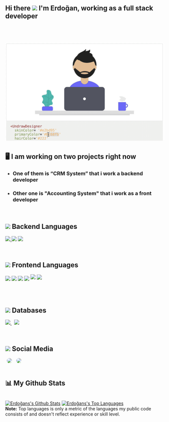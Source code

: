 ## Hi there <img src="https://raw.githubusercontent.com/MartinHeinz/MartinHeinz/master/wave.gif" width="30px">  I'm Erdoğan, working as a full stack developer
<br>

# [![erdodo_header](https://raw.githubusercontent.com/erdodo/erdodo/main/react-svg-component-library-1.gif)](https://google.com)

## 🖥 I am working on two projects right now
 - ### One of them is “CRM System” that i work a backend developer
 - ### Other one is "Accounting System" that i work as a front developer
<br>

## <img src="https://img.icons8.com/office/23/000000/code.png"/> Backend Languages
<a href="https://www.php.net/" target="_blank"> <img src="https://img.icons8.com/offices/40/000000/php-logo.png"/> </a>
<img src="https://cdn.iconscout.com/icon/free/png-256/codeigniter-4-1175201.png" style="width:40px">
<img src="https://upload.wikimedia.org/wikipedia/commons/thumb/d/d9/Node.js_logo.svg/1280px-Node.js_logo.svg.png" style="width:40px">

<br>


## <img src="https://img.icons8.com/office/23/000000/media-queries.png"/> Frontend Languages
<a><img src="https://img.icons8.com/color/48/000000/javascript.png"/></a>
    <a><img src="https://img.icons8.com/color/48/000000/html-5.png"/></a>
    <a><img src="https://img.icons8.com/color/48/000000/css3.png"/></a>
    </a><img src="https://img.icons8.com/color/48/000000/bootstrap.png"/></a>
    <a><img src="https://cdn.iconscout.com/icon/free/png-256/vue-282497.png" style="width:40px; margin-bottom:5px"></a>
    <a><img src="https://cdn.iconscout.com/icon/free/png-256/jquery-10-1175155.png" style="width:41px; margin-bottom:4px;"></a>

<br>
<br>

## <img src="https://img.icons8.com/office/23/000000/database.png"/> Databases
   <a style="padding-right:8px;" href="https://www.mysql.com/" target="_blank"> <img src="https://img.icons8.com/fluent/50/000000/mysql-logo.png"/> </a>
   <img src="https://upload.wikimedia.org/wikipedia/commons/thumb/9/93/MongoDB_Logo.svg/2560px-MongoDB_Logo.svg.png" style="height:40px">

<br>

## <img src="https://img.icons8.com/office/23/000000/share.png"/> Social Media
<a href='https://twitter.com/ErdoganYesil0' style="padding:5px"><img height="30" style="border-radius:50%" src="https://github.com/WaylonWalker/WaylonWalker/blob/main/icon/twitter.png?raw=true"></a>
<a href='https://www.linkedin.com/in/erdogan-yesil-7b7263b3/' style="padding:5px"> <img height="30" style="border-radius:50%" src="https://cdn-icons-png.flaticon.com/512/174/174857.png"></a>
<br>
<br>
## 📊 My Github Stats

  <br/>
    <a href="https://github.com/erdodo/github-readme-stats" style="width:55%"><img alt="Erdoğans's Github Stats" src="https://github-readme-stats.vercel.app/api?username=erdodo&show_icons=true&count_private=true&theme=react&hide_border=true&bg_color=0D1117" /></a>
  <a href="https://github.com/erdodo/github-readme-stats"  style="width:40%"><img alt="Erdoğans's Top Languages" src="https://github-readme-stats.vercel.app/api/top-langs/?username=erdodo&langs_count=8&count_private=true&layout=compact&theme=react&hide_border=true&bg_color=0D1117" /></a>
  <br/>
  <b>Note:</b> Top languages is only a metric of the languages my public code consists of and doesn't reflect experience or skill level.


<br/>
<br/>


